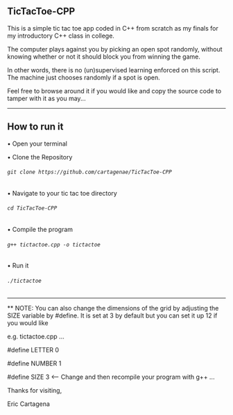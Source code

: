 TicTacToe-CPP
-------------

This is a simple tic tac toe app coded in C++ from scratch as my finals for my introductory C++ class in college.

The computer plays against you by picking an open spot randomly, without knowing whether or not it should block you from winning the game.

In other words, there is no (un)supervised learning enforced on this script. The machine just chooses randomly if a spot is open.

Feel free to browse around it if you would like and copy the source code to tamper with it as you may...

----------------------------------------------------------------------------------------------------------------------

How to run it
-------------

• Open your terminal

• Clone the Repository
###### `git clone https://github.com/cartagenae/TicTacToe-CPP`

• Navigate to your tic tac toe directory
###### `cd TicTacToe-CPP`

• Compile the program
###### `g++ tictactoe.cpp -o tictactoe`

• Run it
###### `./tictactoe`

----------------------------------------------------------------------------------------------------------------------

** NOTE: You can also change the dimensions of the grid by adjusting the SIZE variable by #define. It is set at 3 by default but you can set it up 12 if you would like

e.g.
tictactoe.cpp
...

#define LETTER 0

#define NUMBER 1

#define SIZE 3    <-- Change and then recompile your program with g++
...

Thanks for visiting,

Eric Cartagena
